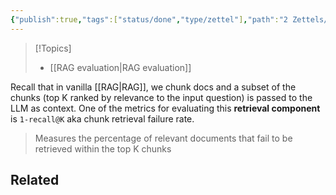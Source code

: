 ```yaml
---
{"publish":true,"tags":["status/done","type/zettel"],"path":"2 Zettels/chunk retrieval failure rate.md","permalink":"/2-zettels/chunk-retrieval-failure-rate/","PassFrontmatter":true}
---
```




> [!Topics]
> - [[RAG evaluation\|RAG evaluation]]

Recall that in vanilla [[RAG\|RAG]], we chunk docs and a subset of the chunks (top K ranked by relevance to the input question) is passed to the LLM as context. One of the metrics for evaluating this **retrieval component** is `1-recall@K` aka chunk retrieval failure rate. 
> Measures the percentage of relevant documents that fail to be retrieved within the top K chunks


## Related
